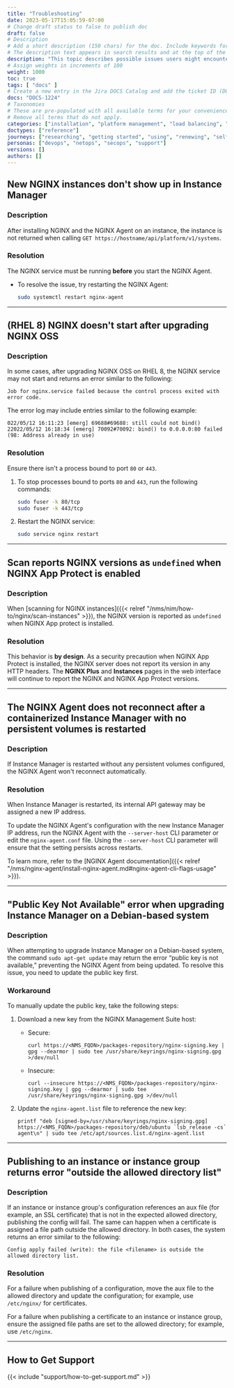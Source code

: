 ```yaml
---
title: "Troubleshooting"
date: 2023-05-17T15:05:59-07:00
# Change draft status to false to publish doc
draft: false
# Description
# Add a short description (150 chars) for the doc. Include keywords for SEO.
# The description text appears in search results and at the top of the doc.
description: "This topic describes possible issues users might encounter when using Instance Manager. When possible, suggested workarounds are provided."
# Assign weights in increments of 100
weight: 1000
toc: true
tags: [ "docs" ]
# Create a new entry in the Jira DOCS Catalog and add the ticket ID (DOCS-<number>) below
docs: "DOCS-1224"
# Taxonomies
# These are pre-populated with all available terms for your convenience.
# Remove all terms that do not apply.
categories: ["installation", "platform management", "load balancing", "api management", "service mesh", "security", "analytics"]
doctypes: ["reference"]
journeys: ["researching", "getting started", "using", "renewing", "self service"]
personas: ["devops", "netops", "secops", "support"]
versions: []
authors: []
---
```


## New NGINX instances don't show up in Instance Manager

### Description

After installing NGINX and the NGINX Agent on an instance, the instance is not returned when calling `GET https://hostname/api/platform/v1/systems`.

### Resolution

The NGINX service must be running **before** you start the NGINX Agent.

- To resolve the issue, try restarting the NGINX Agent:

  ``` bash
  sudo systemctl restart nginx-agent
  ```

---

## (RHEL 8) NGINX doesn't start after upgrading NGINX OSS

### Description

In some cases, after upgrading NGINX OSS on RHEL 8, the NGINX service may not start and returns an error similar to the following:

``` text
Job for nginx.service failed because the control process exited with error code.
```

The error log may include entries similar to the following example:

``` text
022/05/12 16:11:23 [emerg] 69688#69688: still could not bind()
22022/05/12 16:18:34 [emerg] 70092#70092: bind() to 0.0.0.0:80 failed (98: Address already in use)
```

### Resolution

Ensure there isn't a process bound to port `80` or `443`.

1. To stop processes bound to ports `80` and `443`, run the following commands:

    ```bash
    sudo fuser -k 80/tcp
    sudo fuser -k 443/tcp
    ```

2. Restart the NGINX service:

    ```bash
    sudo service nginx restart
    ```

---

## Scan reports NGINX versions as `undefined` when NGINX App Protect is enabled

### Description

When [scanning for NGINX instances]({{< relref "/nms/nim/how-to/nginx/scan-instances" >}}), the NGINX version is reported as `undefined` when NGINX App protect is installed.

### Resolution

This behavior is **by design**. As a security precaution when NGINX App Protect is installed, the NGINX server does not report its version in any HTTP headers. The **NGINX Plus** and **Instances** pages in the web interface will continue to report the NGINX and NGINX App Protect versions.

---

## The NGINX Agent does not reconnect after a containerized Instance Manager with no persistent volumes is restarted

### Description

If Instance Manager is restarted without any persistent volumes configured, the NGINX Agent won't reconnect automatically.

### Resolution

When Instance Manager is restarted, its internal API gateway may be assigned a new IP address.

To update the NGINX Agent's configuration with the new Instance Manager IP address, run the NGINX Agent with the `--server-host` CLI parameter or edit the `nginx-agent.conf` file. Using the `--server-host` CLI parameter will ensure that the setting persists across restarts.

To learn more, refer to the [NGINX Agent documentation]({{< relref "/nms/nginx-agent/install-nginx-agent.md#nginx-agent-cli-flags-usage" >}}).

---

## "Public Key Not Available" error when upgrading Instance Manager on a Debian-based system

### Description

When attempting to upgrade Instance Manager on a Debian-based system, the command `sudo apt-get update` may return the error “public key is not available,” preventing the NGINX Agent from being updated. To resolve this issue, you need to update the public key first.

### Workaround

To manually update the public key, take the following steps:

1. Download a new key from the NGINX Management Suite host:

   - Secure:

       ```shell
       curl https://<NMS_FQDN>/packages-repository/nginx-signing.key | gpg --dearmor | sudo tee /usr/share/keyrings/nginx-signing.gpg >/dev/null
       ```

   - Insecure:

       ```shell
       curl --insecure https://<NMS_FQDN>/packages-repository/nginx-signing.key | gpg --dearmor | sudo tee /usr/share/keyrings/nginx-signing.gpg >/dev/null
       ```

2. Update the `nginx-agent.list` file to reference the new key:

    ```shell
    printf "deb [signed-by=/usr/share/keyrings/nginx-signing.gpg] https://<NMS_FQDN>/packages-repository/deb/ubuntu `lsb_release -cs` agent\n" | sudo tee /etc/apt/sources.list.d/nginx-agent.list
    ```

---

## Publishing to an instance or instance group returns error "outside the allowed directory list"

### Description

If an instance or instance group's configuration references an aux file (for example, an SSL certificate) that is not in the expected allowed directory, publishing the config will fail. The same can happen when a certificate is assigned a file path outside the allowed directory. In both cases, the system returns an error similar to the following:

```text
Config apply failed (write): the file <filename> is outside the allowed directory list.
```

### Resolution

For a failure when publishing of a configuration, move the aux file to the allowed directory and update the configuration; for example, use `/etc/nginx/` for certificates.

For a failure when publishing a certificate to an instance or instance group, ensure the assigned file paths are set to the allowed directory; for example, use `/etc/nginx`.

---

## How to Get Support

{{< include "support/how-to-get-support.md" >}}

